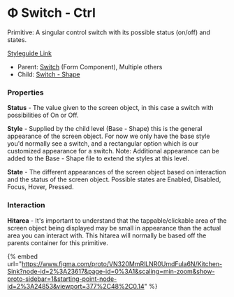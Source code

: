 # Φ Switch - Ctrl

Primitive: A singular control switch with its possible status (on/off) and states.

[Styleguide Link](https://zpl.io/bLvqy06)

* Parent: [Switch](../../components/form/switch.md) (Form Component), Multiple others
* Child: [Switch - Shape](switch-shape.md)

### Properties

**Status** - The value given to the screen object, in this case a switch with possibilities of On or Off.

**Style** - Supplied by the child level (Base - Shape) this is the general appearance of the screen object. For now we only have the base style you'd normally see a switch, and a rectangular option which is our customized appearance for a switch. Note: Additional appearance can be added to the Base - Shape file to extend the styles at this level.

**State** - The different appearances of the screen object based on interaction and the status of the screen object. Possible states are Enabled, Disabled, Focus, Hover, Pressed.

### Interaction

**Hitarea** - It's important to understand that the tappable/clickable area of the screen object being displayed may be small in appearance than the actual area you can interact with. This hitarea will normally be based off the parents container for this primitive.

{% embed url="https://www.figma.com/proto/VN320MmRlLNR0UmdFula6N/Kitchen-Sink?node-id=2%3A23617&page-id=0%3A1&scaling=min-zoom&show-proto-sidebar=1&starting-point-node-id=2%3A24853&viewport=377%2C48%2C0.14" %}
